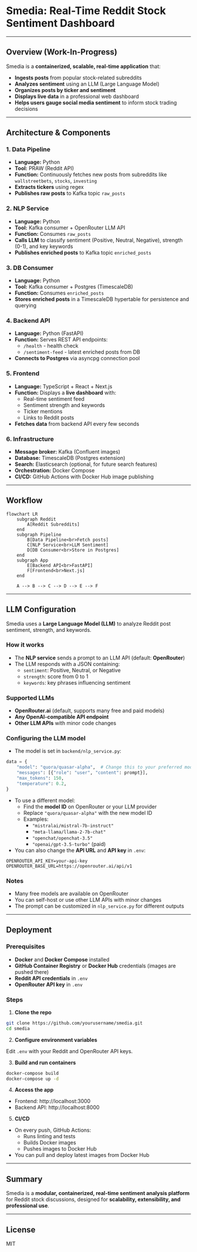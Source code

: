 # Smedia: Real-Time Reddit Stock Sentiment Dashboard

---

## Overview (Work-In-Progress)

Smedia is a **containerized, scalable, real-time application** that:

- **Ingests posts** from popular stock-related subreddits
- **Analyzes sentiment** using an LLM (Large Language Model)
- **Organizes posts by ticker and sentiment**
- **Displays live data** in a professional web dashboard
- **Helps users gauge social media sentiment** to inform stock trading decisions

---

## Architecture & Components

### 1. **Data Pipeline**

- **Language:** Python
- **Tool:** PRAW (Reddit API)
- **Function:** Continuously fetches new posts from subreddits like `wallstreetbets`, `stocks`, `investing`
- **Extracts tickers** using regex
- **Publishes raw posts** to Kafka topic `raw_posts`

### 2. **NLP Service**

- **Language:** Python
- **Tool:** Kafka consumer + OpenRouter LLM API
- **Function:** Consumes `raw_posts`
- **Calls LLM** to classify sentiment (Positive, Neutral, Negative), strength (0-1), and key keywords
- **Publishes enriched posts** to Kafka topic `enriched_posts`

### 3. **DB Consumer**

- **Language:** Python
- **Tool:** Kafka consumer + Postgres (TimescaleDB)
- **Function:** Consumes `enriched_posts`
- **Stores enriched posts** in a TimescaleDB hypertable for persistence and querying

### 4. **Backend API**

- **Language:** Python (FastAPI)
- **Function:** Serves REST API endpoints:
  - `/health` - health check
  - `/sentiment-feed` - latest enriched posts from DB
- **Connects to Postgres** via asyncpg connection pool

### 5. **Frontend**

- **Language:** TypeScript + React + Next.js
- **Function:** Displays a **live dashboard** with:
  - Real-time sentiment feed
  - Sentiment strength and keywords
  - Ticker mentions
  - Links to Reddit posts
- **Fetches data** from backend API every few seconds

### 6. **Infrastructure**

- **Message broker:** Kafka (Confluent images)
- **Database:** TimescaleDB (Postgres extension)
- **Search:** Elasticsearch (optional, for future search features)
- **Orchestration:** Docker Compose
- **CI/CD:** GitHub Actions with Docker Hub image publishing

---

## Workflow

```mermaid
flowchart LR
    subgraph Reddit
        A[Reddit Subreddits]
    end
    subgraph Pipeline
        B[Data Pipeline<br>Fetch posts]
        C[NLP Service<br>LLM Sentiment]
        D[DB Consumer<br>Store in Postgres]
    end
    subgraph App
        E[Backend API<br>FastAPI]
        F[Frontend<br>Next.js]
    end

    A --> B --> C --> D --> E --> F
```

---

## LLM Configuration

Smedia uses a **Large Language Model (LLM)** to analyze Reddit post sentiment, strength, and keywords.

### How it works

- The **NLP service** sends a prompt to an LLM API (default: **OpenRouter**)
- The LLM responds with a JSON containing:
  - `sentiment`: Positive, Neutral, or Negative
  - `strength`: score from 0 to 1
  - `keywords`: key phrases influencing sentiment

### Supported LLMs

- **OpenRouter.ai** (default, supports many free and paid models)
- **Any OpenAI-compatible API endpoint**
- **Other LLM APIs** with minor code changes

### Configuring the LLM model

- The model is set in `backend/nlp_service.py`:

```python
data = {
    "model": "quora/quasar-alpha",  # Change this to your preferred model
    "messages": [{"role": "user", "content": prompt}],
    "max_tokens": 150,
    "temperature": 0.2,
}
```

- To use a different model:
  - Find the **model ID** on OpenRouter or your LLM provider
  - Replace `"quora/quasar-alpha"` with the new model ID
  - Examples:
    - `"mistralai/mistral-7b-instruct"`
    - `"meta-llama/llama-2-7b-chat"`
    - `"openchat/openchat-3.5"`
    - `"openai/gpt-3.5-turbo"` (paid)
- You can also change the **API URL** and **API key** in `.env`:

```
OPENROUTER_API_KEY=your-api-key
OPENROUTER_BASE_URL=https://openrouter.ai/api/v1
```

### Notes

- Many free models are available on OpenRouter
- You can self-host or use other LLM APIs with minor changes
- The prompt can be customized in `nlp_service.py` for different outputs

---

## Deployment

### Prerequisites

- **Docker** and **Docker Compose** installed
- **GitHub Container Registry** or **Docker Hub** credentials (images are pushed there)
- **Reddit API credentials** in `.env`
- **OpenRouter API key** in `.env`

### Steps

1. **Clone the repo**

```bash
git clone https://github.com/yourusername/smedia.git
cd smedia
```

2. **Configure environment variables**

Edit `.env` with your Reddit and OpenRouter API keys.

3. **Build and run containers**

```bash
docker-compose build
docker-compose up -d
```

4. **Access the app**

- Frontend: http://localhost:3000
- Backend API: http://localhost:8000

5. **CI/CD**

- On every push, GitHub Actions:
  - Runs linting and tests
  - Builds Docker images
  - Pushes images to Docker Hub
- You can pull and deploy latest images from Docker Hub

---

## Summary

Smedia is a **modular, containerized, real-time sentiment analysis platform** for Reddit stock discussions, designed for **scalability, extensibility, and professional use**.

---

## License

MIT
